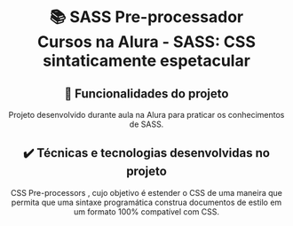 <h1 align="center">
📚 SASS Pre-processador<br/>
Cursos na Alura - SASS: CSS sintaticamente espetacular
</h1>

<div align="center">

## 🔨 Funcionalidades do projeto

Projeto desenvolvido durante aula na Alura para praticar os conhecimentos de SASS.

## ✔️ Técnicas e tecnologias desenvolvidas no projeto

CSS Pre-processors , cujo objetivo é estender o CSS de uma maneira que permita que uma sintaxe programática construa documentos de estilo em um formato 100% compatível com CSS.

</div>
